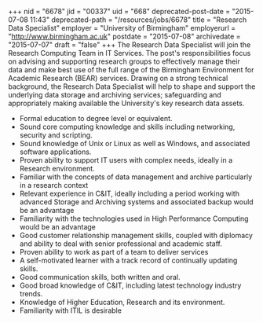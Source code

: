 +++
nid = "6678"
jid = "00337"
uid = "668"
deprecated-post-date = "2015-07-08 11:43"
deprecated-path = "/resources/jobs/6678"
title = "Research Data Specialist"
employer = "University of Birmingham"
employerurl = "http://www.birmingham.ac.uk"
postdate = "2015-07-08"
archivedate = "2015-07-07"
draft = "false"
+++
The Research Data Specialist will join the Research Computing Team in IT
Services. The post's responsibilities focus on advising and supporting
research groups to effectively manage their data and make best use of
the full range of the Birmingham Environment for Academic Research
(BEAR) services. Drawing on a strong technical background, the Research
Data Specialist will help to shape and support the underlying data
storage and archiving services; safeguarding and appropriately making
available the University's key research data assets.
  
-   Formal education to degree level or equivalent.
-   Sound core computing knowledge and skills including networking,
    security and scripting.
-   Sound knowledge of Unix or Linux as well as Windows, and associated
    software applications.
-   Proven ability to support IT users with complex needs, ideally in a
    Research environment.
-   Familiar with the concepts of data management and archive
    particularly in a research context
-   Relevant experience in C&IT, ideally including a period working with
    advanced Storage and Archiving systems and associated backup would
    be an advantage
-   Familiarity with the technologies used in High Performance Computing
    would be an advantage
-   Good customer relationship management skills, coupled with diplomacy
    and ability to deal with senior professional and academic staff.
-   Proven ability to work as part of a team to deliver services
-   A self-motivated learner with a track record of continually updating
    skills.
-   Good communication skills, both written and oral.
-   Good broad knowledge of C&IT, including latest technology industry
    trends.
-   Knowledge of Higher Education, Research and its environment.
-   Familiarity with ITIL is desirable
